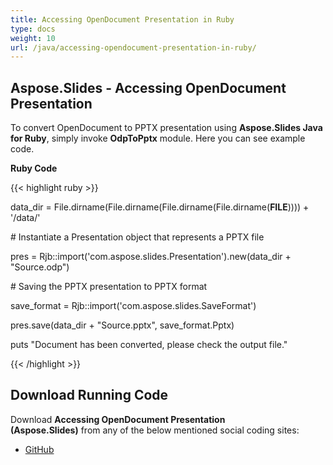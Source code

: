 ```yaml
---
title: Accessing OpenDocument Presentation in Ruby
type: docs
weight: 10
url: /java/accessing-opendocument-presentation-in-ruby/
---
```


## **Aspose.Slides - Accessing OpenDocument Presentation**
To convert OpenDocument to PPTX presentation using **Aspose.Slides Java for Ruby**, simply invoke **OdpToPptx** module. Here you can see example code.

**Ruby Code**

{{< highlight ruby >}}

 data_dir = File.dirname(File.dirname(File.dirname(File.dirname(__FILE__)))) + '/data/'



\# Instantiate a Presentation object that represents a PPTX file

pres = Rjb::import('com.aspose.slides.Presentation').new(data_dir + "Source.odp")

\# Saving the PPTX presentation to PPTX format

save_format = Rjb::import('com.aspose.slides.SaveFormat')

pres.save(data_dir + "Source.pptx", save_format.Pptx)

puts "Document has been converted, please check the output file."

{{< /highlight >}}
## **Download Running Code**
Download **Accessing OpenDocument Presentation (Aspose.Slides)** from any of the below mentioned social coding sites:

- [GitHub](https://github.com/aspose-slides/Aspose.Slides-for-Java/tree/master/Plugins/Aspose_Slides_Java_for_Ruby/lib/asposeslidesjava/Presentation/odptopptx.rb)
